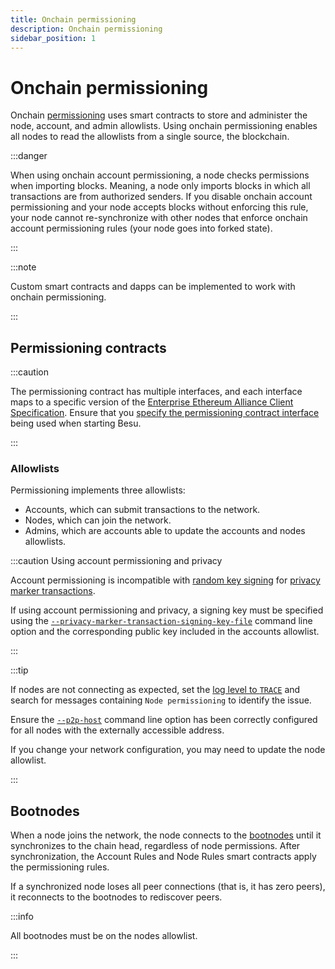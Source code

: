 ```yaml
---
title: Onchain permissioning
description: Onchain permissioning
sidebar_position: 1
---
```


# Onchain permissioning

Onchain [permissioning](index.md) uses smart contracts to store and administer the node, account, and admin allowlists. Using onchain permissioning enables all nodes to read the allowlists from a single source, the blockchain.

:::danger

When using onchain account permissioning, a node checks permissions when importing blocks. Meaning, a node only imports blocks in which all transactions are from authorized senders. If you disable onchain account permissioning and your node accepts blocks without enforcing this rule, your node cannot re-synchronize with other nodes that enforce onchain account permissioning rules (your node goes into forked state).

:::

:::note

Custom smart contracts and dapps can be implemented to work with onchain permissioning.

:::

## Permissioning contracts

:::caution

The permissioning contract has multiple interfaces, and each interface maps to a specific version of the [Enterprise Ethereum Alliance Client Specification](https://entethalliance.org/technical-specifications/). Ensure that you [specify the permissioning contract interface] being used when starting Besu.

:::

### Allowlists

Permissioning implements three allowlists:

- Accounts, which can submit transactions to the network.
- Nodes, which can join the network.
- Admins, which are accounts able to update the accounts and nodes allowlists.

:::caution Using account permissioning and privacy

Account permissioning is incompatible with [random key signing](../../how-to/use-privacy/sign-pmts.md) for [privacy marker transactions](../privacy/private-transactions/processing.md).

If using account permissioning and privacy, a signing key must be specified using the [`--privacy-marker-transaction-signing-key-file`](../../reference/cli/options.md#privacy-marker-transaction-signing-key-file) command line option and the corresponding public key included in the accounts allowlist.

:::

:::tip

If nodes are not connecting as expected, set the [log level to `TRACE`](../../../public-networks/reference/cli/options.md#logging) and search for messages containing `Node permissioning` to identify the issue.

Ensure the [`--p2p-host`](../../../public-networks/reference/cli/options.md#p2p-host) command line option has been correctly configured for all nodes with the externally accessible address.

If you change your network configuration, you may need to update the node allowlist.

:::

## Bootnodes

When a node joins the network, the node connects to the [bootnodes](../../how-to/configure/bootnodes.md) until it synchronizes to the chain head, regardless of node permissions. After synchronization, the Account Rules and Node Rules smart contracts apply the permissioning rules.

If a synchronized node loses all peer connections (that is, it has zero peers), it reconnects to the bootnodes to rediscover peers.

:::info

All bootnodes must be on the nodes allowlist.

:::

<!-- Links -->

[specify the permissioning contract interface]: ../../how-to/use-permissioning/onchain.md#specify-the-permissioning-contract-interface-version
